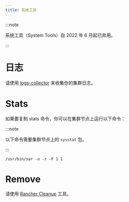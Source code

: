 ```yaml
---
title: 系统工具
---
```


:::note

系统工具（System Tools）自 2022 年 6 月起已弃用。

:::
# 日志

请使用 [logs-collector](https://github.com/rancherlabs/support-tools/tree/master/collection/rancher/v2.x/logs-collector) 来收集你的集群日志。

# Stats

如果要复制 stats 命令，你可以在集群节点上运行以下命令：

:::note

以下命令需要集群节点上的 `sysstat` 包。

:::

```
/usr/bin/sar -u -r -F 1 1
```

# Remove

请使用 [Rancher Cleanup](https://github.com/rancher/rancher-cleanup) 工具。
